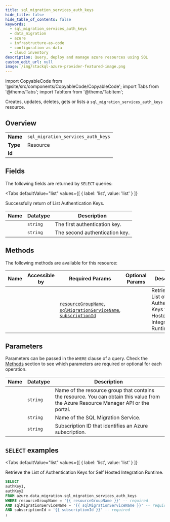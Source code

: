 ```yaml
--- 
title: sql_migration_services_auth_keys
hide_title: false
hide_table_of_contents: false
keywords:
  - sql_migration_services_auth_keys
  - data_migration
  - azure
  - infrastructure-as-code
  - configuration-as-data
  - cloud inventory
description: Query, deploy and manage azure resources using SQL
custom_edit_url: null
image: /img/stackql-azure-provider-featured-image.png
---
```


import CopyableCode from '@site/src/components/CopyableCode/CopyableCode';
import Tabs from '@theme/Tabs';
import TabItem from '@theme/TabItem';

Creates, updates, deletes, gets or lists a <code>sql_migration_services_auth_keys</code> resource.

## Overview
<table><tbody>
<tr><td><b>Name</b></td><td><code>sql_migration_services_auth_keys</code></td></tr>
<tr><td><b>Type</b></td><td>Resource</td></tr>
<tr><td><b>Id</b></td><td><CopyableCode code="azure.data_migration.sql_migration_services_auth_keys" /></td></tr>
</tbody></table>

## Fields

The following fields are returned by `SELECT` queries:

<Tabs
    defaultValue="list"
    values={[
        { label: 'list', value: 'list' }
    ]}
>
<TabItem value="list">

Successfully return of List Authentication Keys.

<table>
<thead>
    <tr>
    <th>Name</th>
    <th>Datatype</th>
    <th>Description</th>
    </tr>
</thead>
<tbody>
<tr>
    <td><CopyableCode code="authKey1" /></td>
    <td><code>string</code></td>
    <td>The first authentication key.</td>
</tr>
<tr>
    <td><CopyableCode code="authKey2" /></td>
    <td><code>string</code></td>
    <td>The second authentication key.</td>
</tr>
</tbody>
</table>
</TabItem>
</Tabs>

## Methods

The following methods are available for this resource:

<table>
<thead>
    <tr>
    <th>Name</th>
    <th>Accessible by</th>
    <th>Required Params</th>
    <th>Optional Params</th>
    <th>Description</th>
    </tr>
</thead>
<tbody>
<tr>
    <td><a href="#list"><CopyableCode code="list" /></a></td>
    <td><CopyableCode code="select" /></td>
    <td><a href="#parameter-resourceGroupName"><code>resourceGroupName</code></a>, <a href="#parameter-sqlMigrationServiceName"><code>sqlMigrationServiceName</code></a>, <a href="#parameter-subscriptionId"><code>subscriptionId</code></a></td>
    <td></td>
    <td>Retrieve the List of Authentication Keys for Self Hosted Integration Runtime.</td>
</tr>
</tbody>
</table>

## Parameters

Parameters can be passed in the `WHERE` clause of a query. Check the [Methods](#methods) section to see which parameters are required or optional for each operation.

<table>
<thead>
    <tr>
    <th>Name</th>
    <th>Datatype</th>
    <th>Description</th>
    </tr>
</thead>
<tbody>
<tr id="parameter-resourceGroupName">
    <td><CopyableCode code="resourceGroupName" /></td>
    <td><code>string</code></td>
    <td>Name of the resource group that contains the resource. You can obtain this value from the Azure Resource Manager API or the portal.</td>
</tr>
<tr id="parameter-sqlMigrationServiceName">
    <td><CopyableCode code="sqlMigrationServiceName" /></td>
    <td><code>string</code></td>
    <td>Name of the SQL Migration Service.</td>
</tr>
<tr id="parameter-subscriptionId">
    <td><CopyableCode code="subscriptionId" /></td>
    <td><code>string</code></td>
    <td>Subscription ID that identifies an Azure subscription.</td>
</tr>
</tbody>
</table>

## `SELECT` examples

<Tabs
    defaultValue="list"
    values={[
        { label: 'list', value: 'list' }
    ]}
>
<TabItem value="list">

Retrieve the List of Authentication Keys for Self Hosted Integration Runtime.

```sql
SELECT
authKey1,
authKey2
FROM azure.data_migration.sql_migration_services_auth_keys
WHERE resourceGroupName = '{{ resourceGroupName }}' -- required
AND sqlMigrationServiceName = '{{ sqlMigrationServiceName }}' -- required
AND subscriptionId = '{{ subscriptionId }}' -- required
;
```
</TabItem>
</Tabs>
